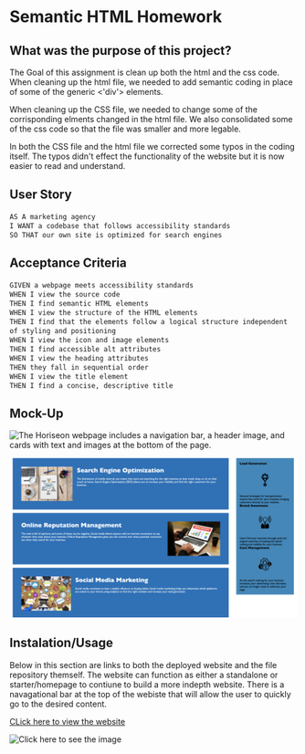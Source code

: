 # Semantic HTML Homework

## What was the purpose of this project?

The Goal of this assignment is clean up both the html and the css code. When cleaning up the html file, we needed to add semantic coding in place of some of the generic <'div'> elements.

When cleaning up the CSS file, we needed to change some of the corrisponding elments changed in the html file. We also consolidated some of the css code so that the file was smaller and more legable.

In both the CSS file and the html file we corrected some typos in the coding itself. The typos didn't effect the functionality of the website but it is now easier to read and understand.

## User Story

```
AS A marketing agency
I WANT a codebase that follows accessibility standards
SO THAT our own site is optimized for search engines
```

## Acceptance Criteria

```
GIVEN a webpage meets accessibility standards
WHEN I view the source code
THEN I find semantic HTML elements
WHEN I view the structure of the HTML elements
THEN I find that the elements follow a logical structure independent of styling and positioning
WHEN I view the icon and image elements
THEN I find accessible alt attributes
WHEN I view the heading attributes
THEN they fall in sequential order
WHEN I view the title element
THEN I find a concise, descriptive title
```

## Mock-Up

![The Horiseon webpage includes a navigation bar, a header image, and cards with text and images at the bottom of the page.](./assets/Screenshots/Screenshot%202022-12-14%20at%204.54.05%20PM.png)

![Another Example](./assets/Screenshots/Screenshot%202022-12-14%20at%204.54.21%20PM.png)

## Instalation/Usage

Below in this section are links to both the deployed website and the file repository themself. The website can function as either a standalone or starter/homepage to contiune to build a more indepth website. There is a navagational bar at the top of the webiste that will allow the user to quickly go to the desired content.

[CLick here to view the website](https://odetothecode.github.io/semantic-html/)

![Click here to see the image](./assets/images/digital-marketing-meeting.jpg)



